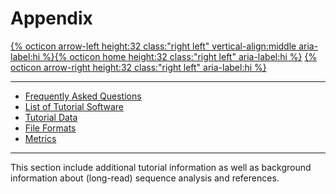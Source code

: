 # Appendix

[{% octicon arrow-left height:32 class:"right left" vertical-align:middle aria-label:hi %}](BAN.md)[{% octicon home height:32 class:"right left" aria-label:hi %}](index.md) [{% octicon arrow-right height:32 class:"right left" aria-label:hi %}](APP_DATA.md)

 ----
  * [Frequently Asked Questions](FAQs.md)
  * [List of Tutorial Software](APP_TOOLS.md)
  * [Tutorial Data](APP_DATA.md)
  * [File Formats](APP_FORM.md)
  * [Metrics](APP_MET.md)
 
 ----

This section include additional tutorial information as well as background information about (long-read) sequence analysis and references.
